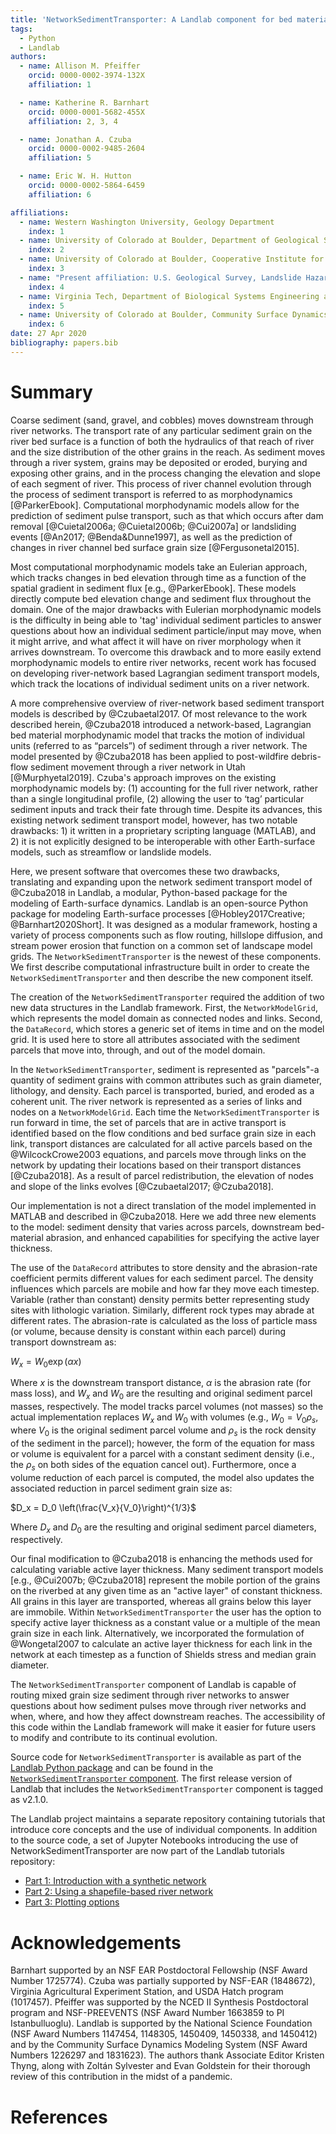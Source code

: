 ```yaml
---
title: 'NetworkSedimentTransporter: A Landlab component for bed material transport through river networks'
tags:
  - Python
  - Landlab
authors:
  - name: Allison M. Pfeiffer
    orcid: 0000-0002-3974-132X
    affiliation: 1

  - name: Katherine R. Barnhart
    orcid: 0000-0001-5682-455X
    affiliation: 2, 3, 4

  - name: Jonathan A. Czuba
    orcid: 0000-0002-9485-2604
    affiliation: 5

  - name: Eric W. H. Hutton
    orcid: 0000-0002-5864-6459
    affiliation: 6

affiliations:
  - name: Western Washington University, Geology Department
    index: 1
  - name: University of Colorado at Boulder, Department of Geological Sciences
    index: 2
  - name: University of Colorado at Boulder, Cooperative Institute for Research in Environmental Sciences
    index: 3
  - name: "Present affiliation: U.S. Geological Survey, Landslide Hazards Program, 1711 Illinois St., Golden, CO 80401"
    index: 4
  - name: Virginia Tech, Department of Biological Systems Engineering and The Global Change Center
    index: 5
  - name: University of Colorado at Boulder, Community Surface Dynamics Modeling System Integration Facility
    index: 6
date: 27 Apr 2020
bibliography: papers.bib
---
```


# Summary

Coarse sediment (sand, gravel, and cobbles) moves downstream through river networks. The transport rate of any particular sediment grain on the river bed surface is a function of both the hydraulics of that reach of river and the size distribution of the other grains in the reach. As sediment moves through a river system, grains may be deposited or eroded, burying and exposing other grains, and in the process changing the elevation and slope of each segment of river. This process of river channel evolution through the process of sediment transport is referred to as morphodynamics [@ParkerEbook]. Computational morphodynamic models allow for the prediction of sediment pulse transport, such as that which occurs after dam removal [@Cuietal2006a; @Cuietal2006b; @Cui2007a] or landsliding events [@An2017; @Benda&Dunne1997], as well as the prediction of changes in river channel bed surface grain size [@Fergusonetal2015].

Most computational morphodynamic models take an Eulerian approach, which tracks changes in bed elevation through time as a function of the spatial gradient in sediment flux [e.g., @ParkerEbook]. These models directly compute bed elevation change and sediment flux throughout the domain. One of the major drawbacks with Eulerian morphodynamic models is the difficulty in being able to 'tag' individual sediment particles to answer questions about how an individual sediment particle/input may move, when it might arrive, and what affect it will have on river morphology when it arrives downstream. To overcome this drawback and to more easily extend morphodynamic models to entire river networks, recent work has focused on developing river-network based Lagrangian sediment transport models, which track the locations of individual sediment units on a river network.  

A more comprehensive overview of river-network based sediment transport models is described by @Czubaetal2017. Of most relevance to the work described herein, @Czuba2018 introduced a network-based, Lagrangian bed material morphodynamic model that tracks the motion of individual units (referred to as “parcels”) of sediment through a river network. The model presented by @Czuba2018 has been applied to post-wildfire debris-flow sediment movement through a river network in Utah [@Murphyetal2019]. Czuba's approach improves on the existing morphodynamic models by: (1) accounting for the full river network, rather than a single longitudinal profile, (2) allowing the user to ‘tag’ particular sediment inputs and track their fate through time. Despite its advances, this existing network sediment transport model, however, has two notable drawbacks: 1) it written in a proprietary scripting language (MATLAB), and 2) it is not explicitly designed to be interoperable with other Earth-surface models, such as streamflow or landslide models.

Here, we present software that overcomes these two drawbacks, translating and expanding upon the network sediment transport model of @Czuba2018 in Landlab, a modular, Python-based package for the modeling of Earth-surface dynamics. Landlab is an open-source Python package for modeling Earth-surface processes [@Hobley2017Creative; @Barnhart2020Short]. It was designed as a modular framework, hosting a variety of process components such as flow routing, hillslope diffusion, and stream power erosion that function on a common set of landscape model grids. The ``NetworkSedimentTransporter`` is the newest of these components. We first describe computational infrastructure built in order to create the ``NetworkSedimentTransporter`` and then describe the new component itself.

The creation of the ``NetworkSedimentTransporter`` required the addition of two new data structures in the Landlab framework. First, the ``NetworkModelGrid``, which represents the model domain as connected nodes and links. Second, the ``DataRecord``, which stores a generic set of items in time and on the model grid. It is used here to store all attributes associated with the sediment parcels that move into, through, and out of the model domain.

In the ``NetworkSedimentTransporter``, sediment is represented as "parcels"-a quantity of sediment grains with common attributes such as grain diameter, lithology, and density. Each parcel is transported, buried, and eroded as a coherent unit. The river network is represented as a series of links and nodes on a ``NetworkModelGrid``. Each time the ``NetworkSedimentTransporter`` is run forward in time, the set of parcels that are in active transport is identified based on the flow conditions and bed surface grain size in each link, transport distances are calculated for all active parcels based on the @WilcockCrowe2003 equations, and parcels move through links on the network by updating their locations based on their transport distances [@Czuba2018]. As a result of parcel redistribution, the elevation of nodes and slope of the links evolves [@Czubaetal2017; @Czuba2018].

Our implementation is not a direct translation of the model implemented in MATLAB and described in @Czuba2018. Here we add three new elements to the model: sediment density that varies across parcels, downstream bed-material abrasion, and enhanced capabilities for specifying the active layer thickness.

The use of the ``DataRecord`` attributes to store density and the abrasion-rate coefficient permits different values for each sediment parcel. The density influences which parcels are mobile and how far they move each timestep. Variable (rather than constant) density permits better representing study sites with lithologic variation. Similarly, different rock types may abrade at different rates. The abrasion-rate is calculated as the loss of particle mass (or volume, because density is constant within each parcel) during transport downstream as:

$W_x = W_0 \exp \left(\alpha x \right)$

Where $x$ is the downstream transport distance, $\alpha$ is the abrasion rate (for mass loss), and $W_x$ and $W_0$ are the resulting and original sediment parcel masses, respectively. The model tracks parcel volumes (not masses) so the actual implementation replaces $W_x$ and $W_0$ with volumes (e.g., $W_0=V_0\rho_s$, where $V_0$ is the original sediment parcel volume and $\rho_s$ is the rock density of the sediment in the parcel); however, the form of the equation for mass or volume is equivalent for a parcel with a constant sediment density (i.e., the $\rho_s$ on both sides of the equation cancel out). Furthermore, once a volume reduction of each parcel is computed, the model also updates the associated reduction in parcel sediment grain size as:

$D_x = D_0 \left(\frac{V_x}{V_0}\right)^{1/3}$

Where $D_x$ and $D_0$ are the resulting and original sediment parcel diameters, respectively.

Our final modification to @Czuba2018 is enhancing the methods used for calculating variable active layer thickness. Many sediment transport models [e.g., @Cui2007b; @Czuba2018] represent the mobile portion of the grains on the riverbed at any given time as an "active layer" of constant thickness. All grains in this layer are transported, whereas all grains below this layer are immobile. Within ``NetworkSedimentTransporter`` the user has the option to specify active layer thickness as a constant value or a multiple of the mean grain size in each link. Alternatively, we incorporated the formulation of @Wongetal2007 to calculate an active layer thickness for each link in the network at each timestep as a function of Shields stress and median grain diameter.

The ``NetworkSedimentTransporter`` component of Landlab is capable of routing mixed grain size sediment through river networks to answer questions about how sediment pulses move through river networks and when, where, and how they affect downstream reaches. The accessibility of this code within the Landlab framework will make it easier for future users to modify and contribute to its continual evolution.

Source code for ``NetworkSedimentTransporter`` is available as part of the [Landlab Python package](https://github.com/landlab/landlab) and can be found in
the [``NetworkSedimentTransporter`` component](https://github.com/landlab/landlab/tree/release/landlab/components/network_sediment_transporter). The first release version of Landlab that includes the ``NetworkSedimentTransporter`` component is tagged as v2.1.0.

The Landlab project maintains a separate repository containing tutorials that introduce core concepts and the use of individual components. In addition to the
source code, a set of Jupyter Notebooks introducing the use of NetworkSedimentTransporter
are now part of the Landlab tutorials repository:
- [Part  1: Introduction with a synthetic network](https://mybinder.org/v2/gh/landlab/landlab/release?filepath=notebooks/tutorials/network_sediment_transporter/network_sediment_transporter.ipynb)
- [Part  2: Using a shapefile-based river network](https://mybinder.org/v2/gh/landlab/landlab/release?filepath=notebooks/tutorials/network_sediment_transporter/network_sediment_transporter_shapefile_network.ipynb)
- [Part  3: Plotting options](https://mybinder.org/v2/gh/landlab/landlab/release?filepath=notebooks/tutorials/network_sediment_transporter/network_plotting_examples.ipynb)

# Acknowledgements

Barnhart supported by an NSF EAR Postdoctoral Fellowship (NSF Award Number 1725774). Czuba was partially supported by NSF-EAR (1848672), Virginia Agricultural Experiment Station, and USDA Hatch program (1017457). Pfeiffer was supported by the NCED II Synthesis Postdoctoral program and NSF-PREEVENTS (NSF Award Number 1663859 to PI Istanbulluoglu). Landlab is supported by the National Science Foundation (NSF Award Numbers 1147454, 1148305, 1450409, 1450338, and 1450412) and by the Community Surface Dynamics Modeling System (NSF Award Numbers 1226297 and 1831623). The authors thank Associate Editor Kristen Thyng, along with Zoltán Sylvester and Evan Goldstein for their thorough review of this contribution in the midst of a pandemic.

# References
